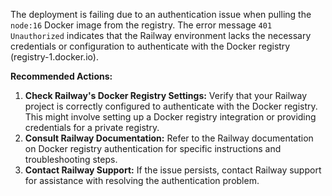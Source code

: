 The deployment is failing due to an authentication issue when pulling the `node:16` Docker image from the registry. The error message `401 Unauthorized` indicates that the Railway environment lacks the necessary credentials or configuration to authenticate with the Docker registry (registry-1.docker.io).

**Recommended Actions:**

1. **Check Railway's Docker Registry Settings:** Verify that your Railway project is correctly configured to authenticate with the Docker registry. This might involve setting up a Docker registry integration or providing credentials for a private registry.
2. **Consult Railway Documentation:** Refer to the Railway documentation on Docker registry authentication for specific instructions and troubleshooting steps.
3. **Contact Railway Support:** If the issue persists, contact Railway support for assistance with resolving the authentication problem.